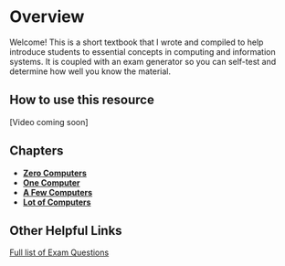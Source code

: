 # Overview

Welcome!  This is a short textbook that I wrote and compiled to help introduce students to essential concepts in computing and information systems.  It is coupled with an exam generator so you can self-test and determine how well you know the material.

## How to use this resource

[Video coming soon]

<!--

* Memory: https://freedium.cfd/https:/evakeiffenheim.medium.com/the-smartest-people-i-know-are-obsessed-with-a-skill-many-were-told-is-useless-b9416c6fb856
* course overview
* final exam
* testing, making it stick, forgetting, testing to failure, etc.


Meta:
* Students create videos that go into the app?
* Feed in OC course information
* Homework
  - Diagrams from memory
  - Diagrams + very short practice exam 
  - Mid term 
  - Videos, commit to github
  - Vibe coding, content creation, etc...
  - Diagrams + very short practice exam 
  - Final 

-->

## Chapters

- [**Zero Computers**](/textbook/content/overviews/00-zero-computers)
- [**One Computer**](/textbook/content/overviews/01-one-computer)
- [**A Few Computers**](/textbook/content/overviews/02-a-few-computers)
- [**Lot of Computers**](/textbook/content/overviews/03-a-lot-of-computers)

## Other Helpful Links

[Full list of Exam Questions](/textbook/big-picture)